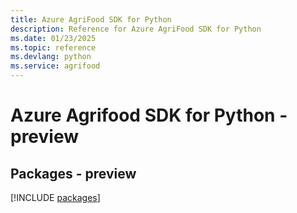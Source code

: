 ```yaml
---
title: Azure AgriFood SDK for Python
description: Reference for Azure AgriFood SDK for Python
ms.date: 01/23/2025
ms.topic: reference
ms.devlang: python
ms.service: agrifood
---
```

# Azure Agrifood SDK for Python - preview
## Packages - preview
[!INCLUDE [packages](agrifood-index.md)]
